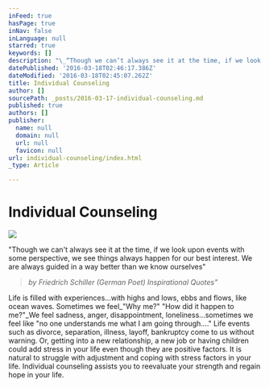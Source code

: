 ```yaml
---
inFeed: true
hasPage: true
inNav: false
inLanguage: null
starred: true
keywords: []
description: "\_“Though we can’t always see it at the time, if we look upon events with some perspective, we see things always happen for our best interest. We are always guided in a way better than we know ourselves”"
datePublished: '2016-03-18T02:46:17.386Z'
dateModified: '2016-03-18T02:45:07.262Z'
title: Individual Counseling
author: []
sourcePath: _posts/2016-03-17-individual-counseling.md
published: true
authors: []
publisher:
  name: null
  domain: null
  url: null
  favicon: null
url: individual-counseling/index.html
_type: Article

---
```

# Individual Counseling
![](https://the-grid-user-content.s3-us-west-2.amazonaws.com/59c7773a-23db-44ac-8b0f-8837cece2c60.png)

"Though we can't always see it at the time, if we look upon events with some perspective, we see things always happen for our best interest. We are always guided in a way better than we know ourselves"

> _by Friedrich Schiller (German Poet) Inspirational Quotes"_

Life is filled with experiences...with highs and lows, ebbs and flows, like ocean waves. Sometimes we feel_"Why me?" "How did it happen to me?"_We feel sadness, anger, disappointment, loneliness...sometimes we feel like "no one understands me what I am going through...." Life events such as divorce, separation, illness, layoff, bankruptcy come to us without warning. Or, getting into a new relationship, a new job or having children could add stress in your life even though they are positive factors. It is natural to struggle with adjustment and coping with stress factors in your life. Individual counseling assists you to reevaluate your strength and regain hope in your life.